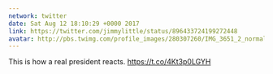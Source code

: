 ```yaml
---
network: twitter
date: Sat Aug 12 18:10:29 +0000 2017
link: https://twitter.com/jimmylittle/status/896433724199272448
avatar: http://pbs.twimg.com/profile_images/280307260/IMG_3651_2_normal.jpg
---
```


This is how a real president reacts. https://t.co/4Kt3p0LGYH
